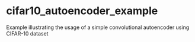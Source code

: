 # cifar10_autoencoder_example
Example illustrating the usage of a simple convolutional autoencoder using CIFAR-10 dataset
